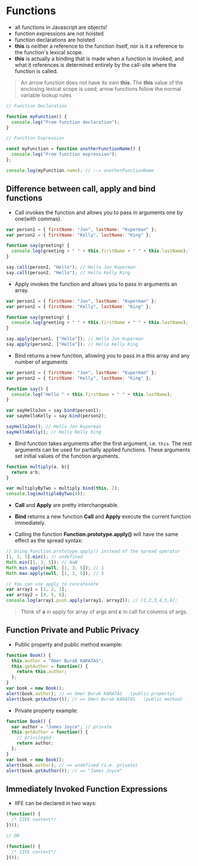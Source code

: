 # Functions

- all functions in Javascript are objects!
- function expressions are not hoisted
- function declarations are hoisted
- **this** is neither a reference to the function itself, nor is it a reference to the function's lexical scope.
- **this** is actually a binding that is made when a function is invoked, and what it references is determined entirely by the call-site where the function is called.

> An arrow function does not have its own **this**. The **this** value of the enclosing lexical scope is used; arrow functions follow the normal variable lookup rules

```javascript
// Function Declaration

function myFunction() {
  console.log("From function declaration");
}

// Function Expression

const myFunction = function anotherFunctionName() {
  console.log("From function expression");
};

console.log(myFunction.name); // --> anotherFunctionName
```

## Difference between **call**, **apply** and **bind** functions

- Call invokes the function and allows you to pass in arguments one by one(with commas).

```javascript
var person1 = { firstName: "Jon", lastName: "Kuperman" };
var person2 = { firstName: "Kelly", lastName: "King" };

function say(greeting) {
  console.log(greeting + " " + this.firstName + " " + this.lastName);
}

say.call(person1, "Hello"); // Hello Jon Kuperman
say.call(person2, "Hello"); // Hello Kelly King
```

- Apply invokes the function and allows you to pass in arguments an array.

```javascript
var person1 = { firstName: "Jon", lastName: "Kuperman" };
var person2 = { firstName: "Kelly", lastName: "King" };

function say(greeting) {
  console.log(greeting + " " + this.firstName + " " + this.lastName);
}

say.apply(person1, ["Hello"]); // Hello Jon Kuperman
say.apply(person2, ["Hello"]); // Hello Kelly King
```

- Bind returns a new function, allowing you to pass in a this array and any number of arguments

```javascript
var person1 = { firstName: "Jon", lastName: "Kuperman" };
var person2 = { firstName: "Kelly", lastName: "King" };

function say() {
  console.log("Hello " + this.firstName + " " + this.lastName);
}

var sayHelloJon = say.bind(person1);
var sayHelloKelly = say.bind(person2);

sayHelloJon(); // Hello Jon Kuperman
sayHelloKelly(); // Hello Kelly King
```

- Bind function takes arguments after the first argument, i.e. `this`. The rest arguments can be used for partially applied functions. These arguments set initial values of the function arguments.

```javascript
function multiply(a, b){
  return a*b;
}

var multiplyByTwo = multiply.bind(this, 2);
console.log(multipleByTwo(4));
```

- **Call** and **Apply** are pretty interchangeable.
- **Bind** returns a new function **Call** and **Apply** execute the current function immediately.

- Calling the function **Function.prototype.apply()** will have the same effect as the spread syntax:

```javascript
// Using Function.prototype.apply() instead of the spread operator
[1, 3, 5].min(); // undefined
Math.min([1, 3, 5]); // NaN
Math.min.apply(null, [1, 3, 5]); // 1
Math.max.apply(null, [1, 3, 5]); // 5
```

```javascript
// You can use apply to concatenate
var array1 = [1, 2, 3];
var array2 = [4, 5, 6];
console.log(array1.push.apply(array1, array2)); // [1,2,3,4,5,6];
```

> Think of **a** in apply for array of args and **c** in call for columns of args.

## Function Private and Public Privacy

- Public property and public method example:

```javascript
function Book() {
  this.author = "Omer Burak KARATAS";
  this.getAuthor = function() {
    return this.author;
  };
}
var book = new Book();
alert(book.author); // => Omer Burak KARATAS   (public property)
alert(book.getAuthor()); // => Omer Burak KARATAS   (public method)
```

- Private property example:

```javascript
function Book() {
  var author = "James Joyce"; // private
  this.getAuthor = function() {
    // privileged
    return author;
  };
}
var book = new Book();
alert(book.author); // => undefined (i.e. private)
alert(book.getAuthor()); // => "James Joyce"
```

## Immediately Invoked Function Expressions

- IIFE can be declared in two ways:

```javascript
(function() {
  /* IIFE content*/
})();

// OR

(function() {
  /* IIFE content*/
}());
```

